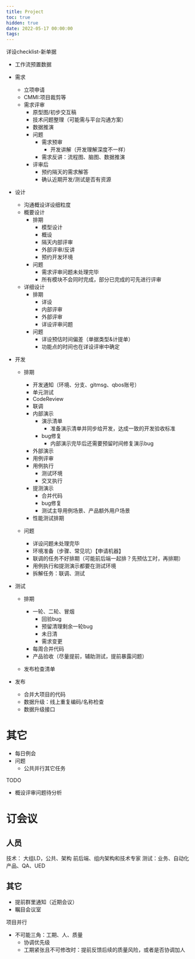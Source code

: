 ```yaml
---
title: Project
toc: true
hidden: true
date: 2022-05-17 00:00:00
tags:
---
```


详设checklist-新单据
* 工作流预置数据


* 需求
  * 立项申请
  * CMMI:项目裁剪等
  * 需求评审
    * 原型图/初步交互稿
    * 技术问题整理（可能需与平台沟通方案）
    * 数据推演
    * 问题
        * 需求预审
          * 开发讲解（开发理解深度不一样）
        * 需求反讲：流程图、脑图、数据推演
    * 评审后
      * 预约隔天的需求解答
      * 确认近期开发/测试是否有资源


* 设计
  * 沟通概设详设细粒度
  * 概要设计
    * 排期
      * 模型设计
      * 概设
      * 隔天内部评审
      * 外部评审/反讲
      * 预约开发环境
    * 问题
      * 需求评审问题未处理完毕
      * 所有模块不会同时完成，部分已完成的可先进行评审
  * 详细设计
    * 排期
      * 详设
      * 内部评审
      * 外部评审
      * 详设评审问题
    * 问题
      * 详设预估时间偏差（单据类型&计提单）
      * 功能点的时间也在详设评审中确定


* 开发
  * 排期
    * 开发通知（环境、分支、gitmsg、qbos账号）
    * 单元测试
    * CodeReview
    * 联调
    * 内部演示
      * 演示清单
        * 准备演示清单并同步给开发，达成一致的开发验收标准
      * bug修复
        * 内部演示完毕后还需要预留时间修复演示bug
    * 外部演示
    * 用例评审
    * 用例执行
      * 测试环境
      * 交叉执行
    * 提测演示
      * 合并代码
      * bug修复
      * 测试主导用例场景、产品额外用户场景
    * 性能测试排期
    
  * 问题
    * 详设问题未处理完毕
    * 环境准备（步骤、常见坑）【申请机器】
    * 联调的任务不好排期（可能前后端一起排？先预估工时，再排期）
    * 用例执行和提测演示都要在测试环境
    * 拆解任务：联调、测试

* 测试
  * 排期
    * 一轮、二轮、冒烟
      * 回验bug
      * 预留清理剩余一轮bug
      * 未日清
      * 需求变更
    * 每周合并代码
    * 产品验收（尽量提前，辅助测试，提前暴露问题）
  
  * 发布检查清单


* 发布
  * 合并大项目的代码
  * 数据升级：线上重复编码/名称检查 
  * 数据升级接口


# 其它
* 每日例会
* 问题
  * 公共并行其它任务


TODO
* 概设评审问题待分析

# 订会议
## 人员
技术：
  大组LD，公共、架构
  前后端、组内架构和技术专家
测试：业务、自动化
产品、QA、UED

## 其它
* 提前群里通知（近期会议）
* 瞩目会议室

项目并行
* 不可能三角：工期、人、质量
  * 协调优先级
  * 工期紧张且不可修改时：提前反馈后续的质量风险，或者是否协调加人
  

